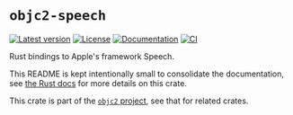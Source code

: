 # `objc2-speech`

[![Latest version](https://badgen.net/crates/v/objc2-speech)](https://crates.io/crates/objc2-speech)
[![License](https://badgen.net/badge/license/MIT/blue)](../LICENSE.txt)
[![Documentation](https://docs.rs/objc2-speech/badge.svg)](https://docs.rs/objc2-speech/)
[![CI](https://github.com/madsmtm/objc2/actions/workflows/ci.yml/badge.svg)](https://github.com/madsmtm/objc2/actions/workflows/ci.yml)

Rust bindings to Apple's framework Speech.

This README is kept intentionally small to consolidate the documentation, see
[the Rust docs](https://docs.rs/objc2-speech/) for more details on this crate.

This crate is part of the [`objc2` project](https://github.com/madsmtm/objc2),
see that for related crates.
